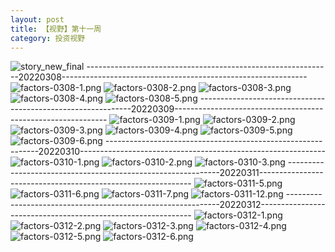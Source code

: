 ```yaml
---
layout: post
title: 【视野】第十一周
category: 投资视野
---
```

![story_new_final](https://raw.githubusercontent.com/Aragronsam/blog-pic/main/story_new_final.png)
-------------------------------------------------------------20220308-------------------------------------------------------------
![factors-0308-1.png](https://raw.githubusercontent.com/Aragronsam/blog-pic/main/factors-0308-1.png)
![factors-0308-2.png](https://raw.githubusercontent.com/Aragronsam/blog-pic/main/factors-0308-2.png)
![factors-0308-3.png](https://raw.githubusercontent.com/Aragronsam/blog-pic/main/factors-0308-3.png)
![factors-0308-4.png](https://raw.githubusercontent.com/Aragronsam/blog-pic/main/factors-0308-4.png)
![factors-0308-5.png](https://raw.githubusercontent.com/Aragronsam/blog-pic/main/factors-0308-5.png)
-------------------------------------------------------------20220309-------------------------------------------------------------
![factors-0309-1.png](https://raw.githubusercontent.com/Aragronsam/blog-pic/main/factors-0309-1.png)
![factors-0309-2.png](https://raw.githubusercontent.com/Aragronsam/blog-pic/main/factors-0309-2.png)
![factors-0309-3.png](https://raw.githubusercontent.com/Aragronsam/blog-pic/main/factors-0309-3.png)
![factors-0309-4.png](https://raw.githubusercontent.com/Aragronsam/blog-pic/main/factors-0309-4.png)
![factors-0309-5.png](https://raw.githubusercontent.com/Aragronsam/blog-pic/main/factors-0309-5.png)
![factors-0309-6.png](https://raw.githubusercontent.com/Aragronsam/blog-pic/main/factors-0309-6.png)
-------------------------------------------------------------20220310-------------------------------------------------------------
![factors-0310-1.png](https://raw.githubusercontent.com/Aragronsam/blog-pic/main/factors-0310-1.png)
![factors-0310-2.png](https://raw.githubusercontent.com/Aragronsam/blog-pic/main/factors-0310-2.png)
![factors-0310-3.png](https://raw.githubusercontent.com/Aragronsam/blog-pic/main/factors-0310-3.png)
-------------------------------------------------------------20220311-------------------------------------------------------------
![factors-0311-5.png](https://raw.githubusercontent.com/Aragronsam/blog-pic/main/factors-0311-5.png)
![factors-0311-6.png](https://raw.githubusercontent.com/Aragronsam/blog-pic/main/factors-0311-6.png)
![factors-0311-7.png](https://raw.githubusercontent.com/Aragronsam/blog-pic/main/factors-0311-7.png)
![factors-0311-12.png](https://raw.githubusercontent.com/Aragronsam/blog-pic/main/factors-0311-12.png)
-------------------------------------------------------------20220312-------------------------------------------------------------
![factors-0312-1.png](https://raw.githubusercontent.com/Aragronsam/blog-pic/main/factors-0312-1.png)
![factors-0312-2.png](https://raw.githubusercontent.com/Aragronsam/blog-pic/main/factors-0312-2.png)
![factors-0312-3.png](https://raw.githubusercontent.com/Aragronsam/blog-pic/main/factors-0312-3.png)
![factors-0312-4.png](https://raw.githubusercontent.com/Aragronsam/blog-pic/main/factors-0312-4.png)
![factors-0312-5.png](https://raw.githubusercontent.com/Aragronsam/blog-pic/main/factors-0312-5.png)
![factors-0312-6.png](https://raw.githubusercontent.com/Aragronsam/blog-pic/main/factors-0312-6.png)



  





